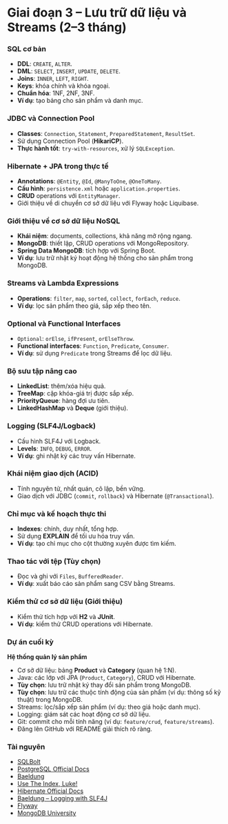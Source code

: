 # Giai đoạn 3 – Lưu trữ dữ liệu và Streams (2–3 tháng)

### SQL cơ bản
- **DDL**: `CREATE`, `ALTER`.  
- **DML**: `SELECT`, `INSERT`, `UPDATE`, `DELETE`.  
- **Joins**: `INNER`, `LEFT`, `RIGHT`.  
- **Keys**: khóa chính và khóa ngoại.  
- **Chuẩn hóa**: 1NF, 2NF, 3NF.  
- **Ví dụ**: tạo bảng cho sản phẩm và danh mục.  

### JDBC và Connection Pool
- **Classes**: `Connection`, `Statement`, `PreparedStatement`, `ResultSet`.  
- Sử dụng Connection Pool (**HikariCP**).  
- **Thực hành tốt**: `try-with-resources`, xử lý `SQLException`.  

### Hibernate + JPA trong thực tế
- **Annotations**: `@Entity`, `@Id`, `@ManyToOne`, `@OneToMany`.  
- **Cấu hình**: `persistence.xml` hoặc `application.properties`.  
- **CRUD** operations với `EntityManager`.  
- Giới thiệu về di chuyển cơ sở dữ liệu với Flyway hoặc Liquibase.

### Giới thiệu về cơ sở dữ liệu NoSQL
- **Khái niệm**: documents, collections, khả năng mở rộng ngang.  
- **MongoDB**: thiết lập, CRUD operations với MongoRepository.  
- **Spring Data MongoDB**: tích hợp với Spring Boot.  
- **Ví dụ**: lưu trữ nhật ký hoạt động hệ thống cho sản phẩm trong MongoDB.

### Streams và Lambda Expressions
- **Operations**: `filter`, `map`, `sorted`, `collect`, `forEach`, `reduce`.  
- **Ví dụ**: lọc sản phẩm theo giá, sắp xếp theo tên.  

### Optional và Functional Interfaces
- `Optional`: `orElse`, `ifPresent`, `orElseThrow`.  
- **Functional interfaces**: `Function`, `Predicate`, `Consumer`.  
- **Ví dụ**: sử dụng `Predicate` trong Streams để lọc dữ liệu.  

### Bộ sưu tập nâng cao
- **LinkedList**: thêm/xóa hiệu quả.  
- **TreeMap**: cặp khóa-giá trị được sắp xếp.  
- **PriorityQueue**: hàng đợi ưu tiên.  
- **LinkedHashMap** và **Deque** (giới thiệu).  

### Logging (SLF4J/Logback)
- Cấu hình SLF4J với Logback.  
- **Levels**: `INFO`, `DEBUG`, `ERROR`.  
- **Ví dụ**: ghi nhật ký các truy vấn Hibernate.  

### Khái niệm giao dịch (ACID)
- Tính nguyên tử, nhất quán, cô lập, bền vững.  
- Giao dịch với JDBC (`commit`, `rollback`) và Hibernate (`@Transactional`).  

### Chỉ mục và kế hoạch thực thi
- **Indexes**: chính, duy nhất, tổng hợp.  
- Sử dụng **EXPLAIN** để tối ưu hóa truy vấn.  
- **Ví dụ**: tạo chỉ mục cho cột thường xuyên được tìm kiếm.  

### Thao tác với tệp (Tùy chọn)
- Đọc và ghi với `Files`, `BufferedReader`.  
- **Ví dụ**: xuất báo cáo sản phẩm sang CSV bằng Streams.  

### Kiểm thử cơ sở dữ liệu (Giới thiệu)
- Kiểm thử tích hợp với **H2** và **JUnit**.  
- **Ví dụ**: kiểm thử CRUD operations với Hibernate.  

### Dự án cuối kỳ
**Hệ thống quản lý sản phẩm**  
- Cơ sở dữ liệu: bảng **Product** và **Category** (quan hệ 1:N).  
- Java: các lớp với JPA (`Product`, `Category`), CRUD với Hibernate.  
- **Tùy chọn**: lưu trữ nhật ký thay đổi sản phẩm trong MongoDB.  
- **Tùy chọn**: lưu trữ các thuộc tính động của sản phẩm (ví dụ: thông số kỹ thuật) trong MongoDB.  
- Streams: lọc/sắp xếp sản phẩm (ví dụ: theo giá hoặc danh mục).  
- Logging: giám sát các hoạt động cơ sở dữ liệu.  
- Git: commit cho mỗi tính năng (ví dụ: `feature/crud`, `feature/streams`).  
- Đăng lên GitHub với README giải thích rõ ràng.  

### Tài nguyên
- [SQLBolt](https://sqlbolt.com/)
- [PostgreSQL Official Docs](https://www.postgresql.org/docs/)  
- [Baeldung](https://www.baeldung.com/)  
- [Use The Index, Luke!](https://use-the-index-luke.com/)
- [Hibernate Official Docs](https://hibernate.org/orm/documentation/) 
- [Baeldung – Logging with SLF4J](https://www.baeldung.com/slf4j)
- [Flyway](https://flywaydb.org/)
- [MongoDB University](https://university.mongodb.com/)